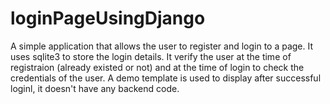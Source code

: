 # loginPageUsingDjango
A simple application that allows the user to register and login to a page. It uses sqlite3 to store the login details. It verify the user at the time of registraion (already existed or not) and at the time of login to check the credentials of the user. A demo template is used to display after successful loginl, it doesn't have any backend code. 
